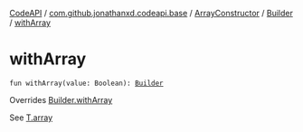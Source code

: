[CodeAPI](../../../index.md) / [com.github.jonathanxd.codeapi.base](../../index.md) / [ArrayConstructor](../index.md) / [Builder](index.md) / [withArray](.)

# withArray

`fun withArray(value: Boolean): `[`Builder`](index.md)

Overrides [Builder.withArray](../../-argument-holder/-builder/with-array.md)

See [T.array](#)

